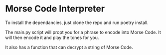 # Morse Code Interpreter

To install the dependancies, just clone the repo and run poetry install.

The main.py script will propt you for a phrase to encode into Morse Code. It will then encode it and play the tones for you. 

It also has a function that can decrypt a string of Morse Code.